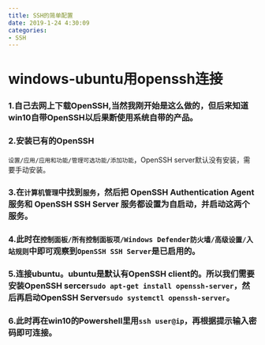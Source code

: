```yaml
---
title: SSH的简单配置
date: 2019-1-24 4:30:09
categories:
- SSH
---
```



# windows-ubuntu用openssh连接
### 1.自己去网上下载OpenSSH,当然我刚开始是这么做的，但后来知道win10自带OpenSSH以后果断使用系统自带的产品。
### 2.安装已有的OpenSSH
`设置/应用/应用和功能/管理可选功能/添加功能`，OpenSSH server默认没有安装，需要手动安装。
### 3.在`计算机管理`中找到`服务`，然后把 OpenSSH Authentication Agent 服务和 OpenSSH SSH Server 服务都设置为自启动，并启动这两个服务。
### 4.此时在`控制面板/所有控制面板项/Windows Defender防火墙/高级设置/入站规则`中即可观察到`OpenSSH SSH Server`是已启用的。
### 5.连接ubuntu。ubuntu是默认有OpenSSH client的。所以我们需要安装OpenSSH sercer`sudo apt-get install openssh-server`，然后再启动OpenSSH Server`sudo systemctl openssh-server`。
### 6.此时再在win10的Powershell里用`ssh user@ip`，再根据提示输入密码即可连接。

